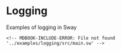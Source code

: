 # Logging

Examples of logging in Sway

```sway
<!-- MDBOOK-INCLUDE-ERROR: File not found '../examples/logging/src/main.sw' -->
```
